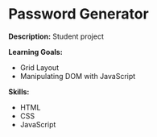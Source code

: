 # Password Generator

**Description:**
Student project

**Learning Goals:**

-   Grid Layout
-   Manipulating DOM with JavaScript

**Skills:**

-   HTML
-   CSS
-   JavaScript
